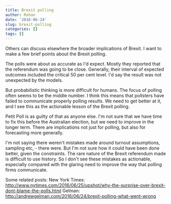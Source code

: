 ```yaml
---
title: Brexit polling
author: Rohan
date: '2016-06-24'
slug: brexit-polling
categories: []
tags: []
---
```


Others can discuss elsewhere the broader implications of Brexit. I want to make a few brief points about the Brexit polling.

The polls were about as accurate as I'd expect. Mostly they reported that the referendum was going to be close. Generally, their interval of expected outcomes included the critical 50 per cent level. I'd say the result was not unexpected by the models.

But probabilistic thinking is more difficult for humans. The focus of polling often seems to be the middle number. I think this means that pollsters have failed to communicate properly polling results. We need to get better at it, and I see this as the actionable lesson of the Brexit polling.

Petit Poll is as guilty of that as anyone else. I'm not sure that we have time to fix this before the Australian election, but we need to improve in the longer term. There are implications not just for polling, but also for forecasting more generally.

I'm not saying there weren't mistakes made around turnout assumptions, sampling etc, - there were. But I'm not sure how it could have been done better, given the constraints. The rare nature of the Brexit referendum made is difficult to use history. So I don't see these mistakes as actionable, especially compared with the glaring need to improve the way that polling firms communicate.

Some related posts:
New York Times: http://www.nytimes.com/2016/06/25/upshot/why-the-surprise-over-brexit-dont-blame-the-polls.html
Gelman: http://andrewgelman.com/2016/06/24/brexit-polling-what-went-wrong
